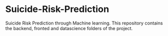 # Suicide-Risk-Prediction
Suicide Risk Prediction through Machine learning. This repository contains the backend, fronted and datascience folders of the project.
